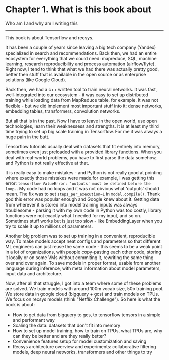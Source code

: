 # Chapter 1. What is this book about
Who am I and why am I writing this  

------
This book is about Tensorflow and recsys.  

It has been a couple of years since leaving a big tech company (Yandex) specialized in search and recommendations. Back then, we had an entire ecosystem for everything that we could need: mapreduce, SQL, machine learning, research reproducibility and process automation (airflow/flyte). Right now, I tend to think that what we had there was actually pretty good, better then stuff that is available in the open source or as enterprise solutions (like Google Cloud).  

Back then, we had a c++ written tool to train neural networks. It was fast, well-integrated into our ecosystem - it was easy to set up distributed training while loading data from MapReduce table, for example. It was not flexible - but we did implement most important stuff into it: dense networks, embedding tables, transformers, convolution networks.  

But all that is in the past. Now I have to leave in the open world, use open technologies, learn their weaknessess and strengths. It is at least my third time trying to set up big scale training in Tensorflow. For me it was always a huge pain in the butt.  

Tensorflow tutorials usually deal with datasets that fit entirely into memory, sometimes even just preloaded with a provided library functions. When you deal with real-world problems, you have to first parse the data somehow, and Python is not really effective at that.  

It is really easy to make mistakes - and Python is not really good at pointing where exactly those mistakes were made.for example, I was getting this error: `tensorflow ValueError: 'outputs' must be defined before the loop.`. My code had no loops and it was not obvious what 'outputs' should mean. The fix was to set `steps_per_execution=1` in `model.compile()`. Thank god this error was popular enough and Google knew about it. Getting data from wherever it is stored into model training inputs was always troublesome - parsing it with my own code in Python was too costly, library functions were not exactly what I needed for my input, and so on. Sometimes stuff works but is just too slow - like EmbeddingLayer when you try to scale it up to millions of parameters. 

Another big problem was to set up training in a convenient, reproducible way. To make models accept neat configs and parameters so that different ML engineers can just reuse the same code - this seems to be a weak point in a lot of organizations, with people copy-pasting each other code, storing it locally or on some VMs without commiting it, rewriting the same thing over and over again. To save models in proper format, usable from another language during inference, with meta information about model parameters, input data and architecture. 

Now, after all that struggle, I got into a team where some of these problems are solved. We train models with around 100m vocab size, 50b training pool. We store data in google cloud (bigquery + gcs) and train models on TPUs. We focus on recsys models (think "Netflix Challenge"). So here is what the book is about:
- How to get data from bigquery to gcs, to tensorflow tensors in a simple and performant way
- Scaling the data: datasets that don't fit into memory
- How to set up model training, how to train on TPUs, what TPUs are, why can they be better and are they really better?
- Convenience features setup for model customization and saving
- Recsys architecture overview and experiments: collaborative filtering models, deep neural networks, transformers and other things to try